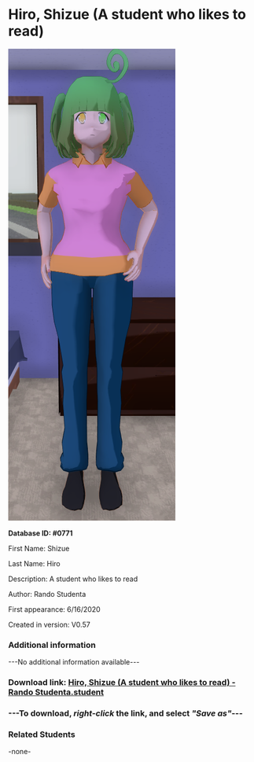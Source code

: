 # Hiro, Shizue (A student who likes to read)

<img src="../../Files/Images/Hiro, Shizue (A student who likes to read).png" title="Hiro, Shizue (A student who likes to read) - Rando Studenta">

**Database ID: #0771**

First Name: Shizue

Last Name: Hiro

Description: A student who likes to read

Author: Rando Studenta

First appearance: 6/16/2020

Created in version: V0.57

### Additional information

---No additional information available---

### Download link: <a href="https://raw.githubusercontent.com/Arbiter1223/Daigaku-Gurashi-Custom-Students/master/Files/Student%20Files/Hiro%2C%20Shizue%20(A%20student%20who%20likes%20to%20read)%20-%20Rando%20Studenta.student">Hiro, Shizue (A student who likes to read) - Rando Studenta.student</a>

### ---**To download, _right-click_ the link, and select _"Save as"_**---

### Related Students

-none-
